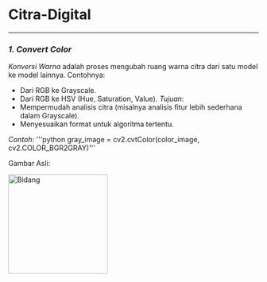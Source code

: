 # Citra-Digital
---

### *1. Convert Color*
*Konversi Warna* adalah proses mengubah ruang warna citra dari satu model ke model lainnya. Contohnya: 
- Dari RGB ke Grayscale.
- Dari RGB ke HSV (Hue, Saturation, Value).
*Tujuan*:
- Mempermudah analisis citra (misalnya analisis fitur lebih sederhana dalam Grayscale).
- Menyesuaikan format untuk algoritma tertentu.

*Contoh:*
'''python
gray_image = cv2.cvtColor(color_image, cv2.COLOR_BGR2GRAY)'''

Gambar Asli:

<img width="200" height="200" src="https://github.com/user-attachments/assets/a3017bb8-8003-4def-a3be-5f2b40184d1c" alt="Bidang">
